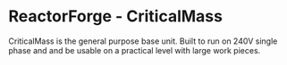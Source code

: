ReactorForge - CriticalMass
============

CriticalMass is the general purpose base unit. Built to run on 240V single phase and and be usable on a practical level with large work pieces.